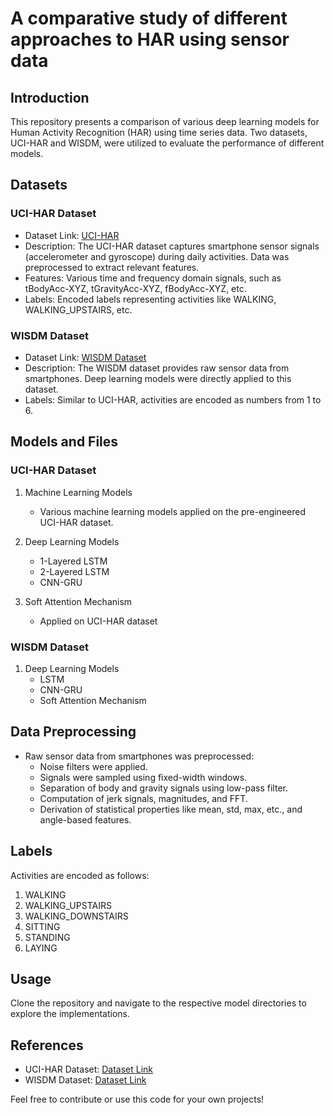 # A comparative study of different approaches to HAR using sensor data

## Introduction

This repository presents a comparison of various deep learning models for Human Activity Recognition (HAR) using time series data. Two datasets, UCI-HAR and WISDM, were utilized to evaluate the performance of different models.

## Datasets

### UCI-HAR Dataset
- Dataset Link: [UCI-HAR](https://archive.ics.uci.edu/dataset/240/human+activity+recognition+using+smartphones)
- Description: The UCI-HAR dataset captures smartphone sensor signals (accelerometer and gyroscope) during daily activities. Data was preprocessed to extract relevant features.
- Features: Various time and frequency domain signals, such as tBodyAcc-XYZ, tGravityAcc-XYZ, fBodyAcc-XYZ, etc.
- Labels: Encoded labels representing activities like WALKING, WALKING_UPSTAIRS, etc.

### WISDM Dataset
- Dataset Link: [WISDM Dataset](https://www.cis.fordham.edu/wisdm/dataset.php)
- Description: The WISDM dataset provides raw sensor data from smartphones. Deep learning models were directly applied to this dataset.
- Labels: Similar to UCI-HAR, activities are encoded as numbers from 1 to 6.

## Models and Files

### UCI-HAR Dataset
1. Machine Learning Models
   - Various machine learning models applied on the pre-engineered UCI-HAR dataset.

2. Deep Learning Models
   - 1-Layered LSTM
   - 2-Layered LSTM
   - CNN-GRU

3. Soft Attention Mechanism
   - Applied on UCI-HAR dataset

### WISDM Dataset
1. Deep Learning Models
   - LSTM
   - CNN-GRU
   - Soft Attention Mechanism

## Data Preprocessing

- Raw sensor data from smartphones was preprocessed:
  - Noise filters were applied.
  - Signals were sampled using fixed-width windows.
  - Separation of body and gravity signals using low-pass filter.
  - Computation of jerk signals, magnitudes, and FFT.
  - Derivation of statistical properties like mean, std, max, etc., and angle-based features.

## Labels

Activities are encoded as follows:
1. WALKING
2. WALKING_UPSTAIRS
3. WALKING_DOWNSTAIRS
4. SITTING
5. STANDING
6. LAYING

## Usage

Clone the repository and navigate to the respective model directories to explore the implementations.

## References

- UCI-HAR Dataset: [Dataset Link](https://archive.ics.uci.edu/dataset/364/smartphone+dataset+for+human+activity+recognition+har+in+ambient+assisted+living+aal)
- WISDM Dataset: [Dataset Link](https://www.cis.fordham.edu/wisdm/dataset.php)

Feel free to contribute or use this code for your own projects!




